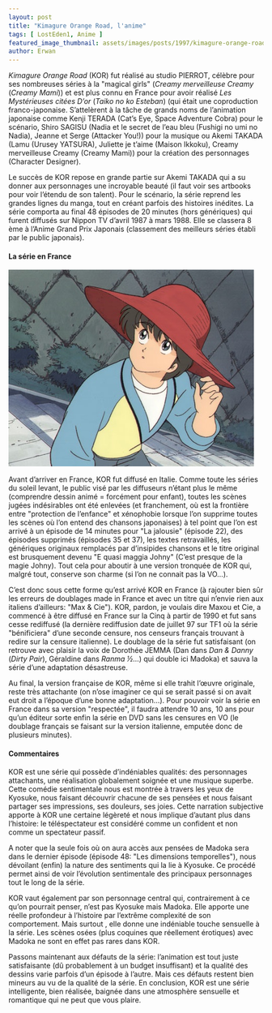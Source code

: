 ```yaml
---
layout: post
title: "Kimagure Orange Road, l'anime"
tags: [ LostEden1, Anime ]
featured_image_thumbnail: assets/images/posts/1997/kimagure-orange-road-anime.jpg
author: Erwan
---
```


*Kimagure Orange Road* (KOR) fut réalisé au studio PIERROT, célèbre pour ses nombreuses séries à la "magical girls" (*Creamy merveilleuse Creamy* (*Creamy Mami*)) et est plus connu en France pour avoir réalisé *Les Mystérieuses citées D’or* (*Taiko no ko Esteban*) (qui était une coproduction franco-japonaise. S’attelèrent à la tâche de grands noms de l’animation japonaise comme Kenji TERADA (Cat’s Eye, Space Adventure Cobra) pour le scénario, Shiro SAGISU (Nadia et le secret de l’eau bleu (Fushigi no umi no Nadia), Jeanne et Serge (Attacker You!)) pour la musique ou Akemi TAKADA (Lamu (Urusey YATSURA), Juliette je t’aime (Maison Ikkoku), Creamy merveilleuse Creamy (Creamy Mami)) pour la création des personnages (Character Designer). 

Le succès de KOR repose en grande partie sur Akemi TAKADA qui a su donner aux personnages une incroyable beauté (il faut voir ses artbooks pour voir l’étendu de son talent). Pour le scénario, la série reprend les grandes lignes du manga, tout en créant parfois des histoires inédites. La série comporta au final 48 épisodes de 20 minutes (hors génériques) qui furent diffusés sur Nippon TV d’avril 1987 à mars 1988. Elle se classera 8 ème à l’Anime Grand Prix Japonais (classement des meilleurs séries établi par le public japonais). 

#### La série en France

![Kimagure Orange Road, l'anime](assets/images/posts/1997/kimagure-orange-road-anime.jpg#left) 

Avant d’arriver en France, KOR fut diffusé en Italie. Comme toute les séries du soleil levant, le public visé par les diffuseurs n’étant plus le même (comprendre dessin animé = forcément pour enfant), toutes les scènes jugées indésirables ont été enlevées (et franchement, où est la frontière entre "protection de l’enfance" et xénophobie lorsque l’on supprime toutes les scènes où l’on entend des chansons japonaises) à tel point que l’on est arrivé à un épisode de 14 minutes pour "La jalousie" (épisode 22), des épisodes supprimés (épisodes 35 et 37), les textes retravaillés, les génériques originaux remplacés par d’insipides chansons et le titre original est brusquement devenu "E quasi maggia Johny" (C’est presque de la magie Johny). Tout cela pour aboutir à une version tronquée de KOR qui, malgré tout, conserve son charme (si l’on ne connait pas la VO…). 

C’est donc sous cette forme qu’est arrivé KOR en France (à rajouter bien sûr les erreurs de doublages made in France et avec un titre qui n’envie rien aux italiens d’ailleurs: "Max & Cie"). KOR, pardon, je voulais dire Maxou et Cie, a commencé à être diffusé en France sur la Cinq à partir de 1990 et fut sans cesse rediffusé (la dernière rediffusion date de juillet 97 sur TF1 où la série "bénificiera" d’une seconde censure, nos censeurs français trouvant à redire sur la censure italienne). Le doublage de la série fut satisfaisant (on retrouve avec plaisir la voix de Dorothée JEMMA (Dan dans *Dan & Danny* (*Dirty Pair*), Géraldine dans *Ranma ½*…) qui double ici Madoka) et sauva la série d’une adaptation désastreuse. 

Au final, la version française de KOR, même si elle trahit l’œuvre originale, reste très attachante (on n’ose imaginer ce qui se serait passé si on avait eut droit a l’époque d’une bonne adaptation…). Pour pouvoir voir la série en France dans sa version "respectée", il faudra attendre 10 ans, 10 ans pour qu’un éditeur sorte enfin la série en DVD sans les censures en VO (le doublage français se faisant sur la version italienne, emputée donc de plusieurs minutes).

#### Commentaires

KOR est une série qui possède d’indéniables qualités: des personnages attachants, une réalisation globalement soignée et une musique superbe. Cette comédie sentimentale nous est montrée à travers les yeux de Kyosuke, nous faisant découvrir chacune de ses pensées et nous faisant partager ses impressions, ses douleurs, ses joies. Cette narration subjective apporte à KOR une certaine légèreté et nous implique d’autant plus dans l’histoire: le téléspectateur est considéré comme un confident et non comme un spectateur passif. 

A noter que la seule fois où on aura accès aux pensées de Madoka sera dans le dernier épisode (épisode 48: "Les dimensions temporelles"), nous dévoilant (enfin) la nature des sentiments qui la lie à Kyosuke. Ce procédé permet ainsi de voir l’évolution sentimentale des principaux personnages tout le long de la série. 

KOR vaut également par son personnage central qui, contrairement à ce qu’on pourrait penser, n’est pas Kyosuke mais Madoka. Elle apporte une réelle profondeur à l’histoire par l’extrême complexité de son comportement. Mais surtout , elle donne une indéniable touche sensuelle à la série. Les scènes osées (plus coquines que réellement érotiques) avec Madoka ne sont en effet pas rares dans KOR. 

Passons maintenant aux défauts de la série: l’animation est tout juste satisfaisante (dû probablement à un budget insuffisant) et la qualité des dessins varie parfois d’un épisode à l’autre. Mais ces défauts restent bien mineurs au vu de la qualité de la série. En conclusion, KOR est une série intelligente, bien réalisée, baignée dans une atmosphère sensuelle et romantique qui ne peut que vous plaire.